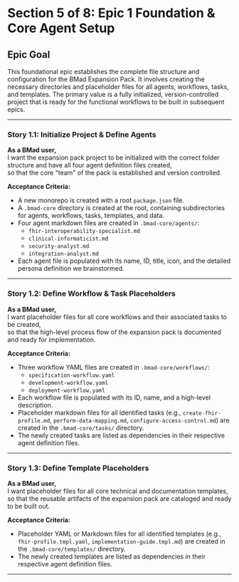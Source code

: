 # Section 5 of 8: Epic 1 Foundation & Core Agent Setup

## Epic Goal

This foundational epic establishes the complete file structure and configuration for the BMad Expansion Pack. It involves creating the necessary directories and placeholder files for all agents, workflows, tasks, and templates. The primary value is a fully initialized, version-controlled project that is ready for the functional workflows to be built in subsequent epics.

---

### Story 1.1: Initialize Project & Define Agents

**As a BMad user,**  
I want the expansion pack project to be initialized with the correct folder structure and have all four agent definition files created,  
so that the core "team" of the pack is established and version controlled.

**Acceptance Criteria:**

- A new monorepo is created with a root `package.json` file.
- A `.bmad-core` directory is created at the root, containing subdirectories for agents, workflows, tasks, templates, and data.
- Four agent markdown files are created in `.bmad-core/agents/`:  
  - `fhir-interoperability-specialist.md`
  - `clinical-informaticist.md`
  - `security-analyst.md`
  - `integration-analyst.md`
- Each agent file is populated with its name, ID, title, icon, and the detailed persona definition we brainstormed.

---

### Story 1.2: Define Workflow & Task Placeholders

**As a BMad user,**  
I want placeholder files for all core workflows and their associated tasks to be created,  
so that the high-level process flow of the expansion pack is documented and ready for implementation.

**Acceptance Criteria:**

- Three workflow YAML files are created in `.bmad-core/workflows/`:  
  - `specification-workflow.yaml`
  - `development-workflow.yaml`
  - `deployment-workflow.yaml`
- Each workflow file is populated with its ID, name, and a high-level description.
- Placeholder markdown files for all identified tasks (e.g., `create-fhir-profile.md`, `perform-data-mapping.md`, `configure-access-control.md`) are created in the `.bmad-core/tasks/` directory.
- The newly created tasks are listed as dependencies in their respective agent definition files.

---

### Story 1.3: Define Template Placeholders

**As a BMad user,**  
I want placeholder files for all core technical and documentation templates,  
so that the reusable artifacts of the expansion pack are cataloged and ready to be built out.

**Acceptance Criteria:**

- Placeholder YAML or Markdown files for all identified templates (e.g., `fhir-profile.tmpl.yaml`, `implementation-guide.tmpl.md`) are created in the `.bmad-core/templates/` directory.
- The newly created templates are listed as dependencies in their respective agent definition files.

---
